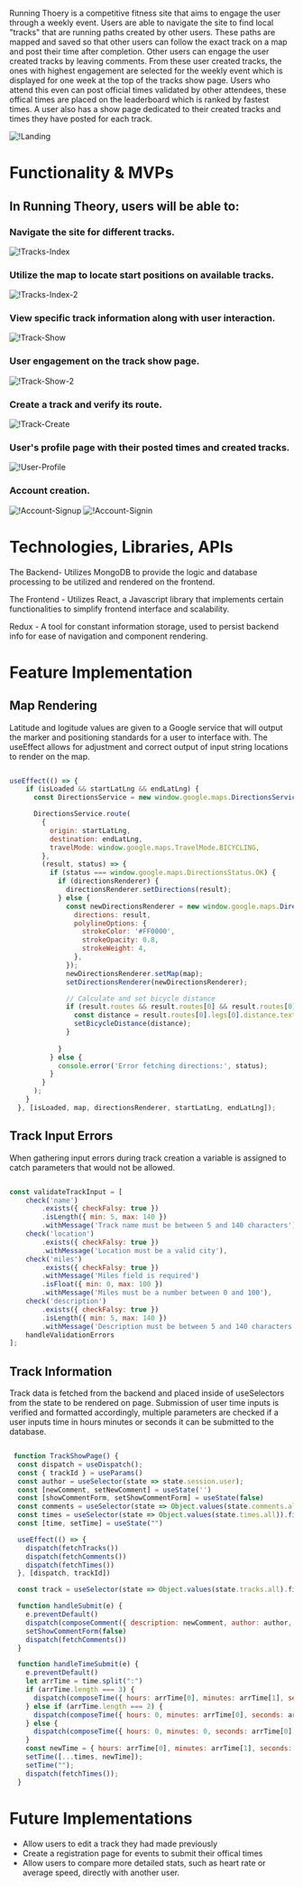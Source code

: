 Running Thoery is a competitive fitness site that aims to engage the user through a weekly event. Users are able to navigate the site to find local "tracks" that are running paths created by other users. These paths are mapped and saved so that other users can follow the exact track on a map and post their time after completion. Other users can engage the user created tracks by leaving comments. From these user created tracks, the ones with highest engagement are selected for the weekly event which is displayed for one week at the top of the tracks show page. Users who attend this even can post official times validated by other attendees, these offical times are placed on the leaderboard which is ranked by fastest times. A user also has a show page dedicated to their created tracks and times they have posted for each track.



![!Landing](frontend/public/landing.png)


# Functionality & MVPs


## In Running Theory, users will be able to:

### Navigate the site for different tracks.


![!Tracks-Index](frontend/public/track-index.png)


### Utilize the map to locate start positions on available tracks.

![!Tracks-Index-2](frontend/public/track-index2.png)


### View specific track information along with user interaction.


![!Track-Show](frontend/public/track-show.png)


### User engagement on the track show page.

![!Track-Show-2](frontend/public/track-show2.png)

### Create a track and verify its route.


![!Track-Create](frontend/public/track-create.png)


### User's profile page with their posted times and created tracks.


![!User-Profile](frontend/public/user-profile.png)


### Account creation.


![!Account-Signup](frontend/public/signup.png)
![!Account-Signin](frontend/public/signin.png)


# Technologies, Libraries, APIs


The Backend- Utilizes MongoDB to provide the logic and database processing to be utilized and rendered on the frontend.


The Frontend - Utilizes React, a Javascript library that implements certain functionalities to simplify frontend interface and scalability.


Redux - A tool for constant information storage, used to persist backend info for ease of navigation and component rendering.


# Feature Implementation 


## Map Rendering

Latitude and logitude values are given to a Google service that will output the marker and positioning standards for a user to
interface with. The useEffect allows for adjustment and correct output of input string locations to render on the map.


``` js 

useEffect(() => {
    if (isLoaded && startLatLng && endLatLng) {
      const DirectionsService = new window.google.maps.DirectionsService();

      DirectionsService.route(
        {
          origin: startLatLng,
          destination: endLatLng,
          travelMode: window.google.maps.TravelMode.BICYCLING,
        },
        (result, status) => {
          if (status === window.google.maps.DirectionsStatus.OK) {
            if (directionsRenderer) {
              directionsRenderer.setDirections(result);
            } else {
              const newDirectionsRenderer = new window.google.maps.DirectionsRenderer({
                directions: result,
                polylineOptions: {
                  strokeColor: '#FF0000',
                  strokeOpacity: 0.8,
                  strokeWeight: 4,
                },
              });
              newDirectionsRenderer.setMap(map);
              setDirectionsRenderer(newDirectionsRenderer);

              // Calculate and set bicycle distance
              if (result.routes && result.routes[0] && result.routes[0].legs && result.routes[0].legs[0]) {
                const distance = result.routes[0].legs[0].distance.text;
                setBicycleDistance(distance);
              }
              
            }
          } else {
            console.error('Error fetching directions:', status);
          }
        }
      );
    }
  }, [isLoaded, map, directionsRenderer, startLatLng, endLatLng]);

```

## Track Input Errors


When gathering input errors during track creation a variable is assigned to catch parameters that would not be allowed.


``` js

const validateTrackInput = [
    check('name')
        .exists({ checkFalsy: true })
        .isLength({ min: 5, max: 140 })
        .withMessage('Track name must be between 5 and 140 characters'),
    check('location')
        .exists({ checkFalsy: true })  
        .withMessage('Location must be a valid city'),
    check('miles')
        .exists({ checkFalsy: true })
        .withMessage('Miles field is required')
        .isFloat({ min: 0, max: 100 })
        .withMessage('Miles must be a number between 0 and 100'),
    check('description')
        .exists({ checkFalsy: true })
        .isLength({ min: 5, max: 140 })
        .withMessage('Description must be between 5 and 140 characters'),
    handleValidationErrors
];

```

## Track Information

Track data is fetched from the backend and placed inside of useSelectors from the state to be rendered on page. Submission of user time inputs is verified and formatted accordingly, multiple parameters are checked if a user inputs time in hours minutes or seconds it can be submitted to the database. 



``` js 

 function TrackShowPage() {
  const dispatch = useDispatch();
  const { trackId } = useParams()
  const author = useSelector(state => state.session.user);
  const [newComment, setNewComment] = useState('')
  const [showCommentForm, setShowCommentForm] = useState(false)
  const comments = useSelector(state => Object.values(state.comments.all))
  const times = useSelector(state => Object.values(state.times.all)).filter(time => time.track._id === trackId)
  const [time, setTime] = useState("")

  useEffect(() => {
    dispatch(fetchTracks())
    dispatch(fetchComments())
    dispatch(fetchTimes())
  }, [dispatch, trackId])

  const track = useSelector(state => Object.values(state.tracks.all).find(track => track._id === trackId))

  function handleSubmit(e) {
    e.preventDefault()
    dispatch(composeComment({ description: newComment, author: author, track: track }))
    setShowCommentForm(false)
    dispatch(fetchComments())
  }

  function handleTimeSubmit(e) {
    e.preventDefault()
    let arrTime = time.split(":")
    if (arrTime.length === 3) {
      dispatch(composeTime({ hours: arrTime[0], minutes: arrTime[1], seconds: arrTime[2], author: author, track: track }))
    } else if (arrTime.length === 2) {
      dispatch(composeTime({ hours: 0, minutes: arrTime[0], seconds: arrTime[1], author: author, track: track }))
    } else {
      dispatch(composeTime({ hours: 0, minutes: 0, seconds: arrTime[0], author: author, track: track }))
    }
    const newTime = { hours: arrTime[0], minutes: arrTime[1], seconds: arrTime[2], author: author, track: track };
    setTime([...times, newTime]);
    setTime("");
    dispatch(fetchTimes());
  }

```

# Future Implementations

* Allow users to edit a track they had made previously
* Create a registration page for events to submit their offical times
* Allow users to compare more detailed stats, such as heart rate or average speed, directly
with another user.
